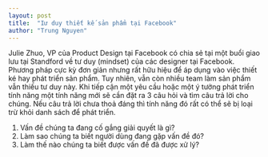 ```yaml
---
layout: post
title:  "Iư duy thiết kế sản phẩm tại Facebook"
author: "Trung Nguyen"
---
```


Julie Zhuo, VP của Product Design tại Facebook có chia sẻ tại một buổi giao lưu tại Standford về tư duy (mindset) của các designer tại Facebook. Phương pháp cực kỳ đơn giản nhưng rất hữu hiệu để áp dụng vào việc thiết ké hay phát triển sản phẩm. Tuy nhiên, vẫn còn nhiều team làm sản phẩm vẫn thiếu tư duy này. Khi tiếp cận một yêu cầu hoặc một ý tưởng phát triển tính năng một tính năng mới sẽ cần đặt ra 3 câu hỏi và tìm câu trả lời cho chúng. Nếu câu trả lời chưa thoả đáng thì tính năng đó rất có thể sẽ bị loại trừ khỏi danh sách để phát triển.

 1. Vấn đề chúng ta đang cố gắng giải quyết là gì?
 2. Làm sao chúng ta biết người dùng đang gặp vấn đề đó?
 3. Làm thế nào chúng ta biết được vấn đề đã được xử lý?
